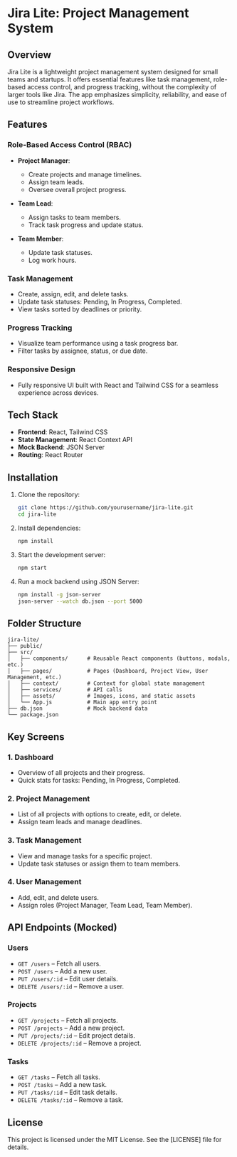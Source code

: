 # Jira Lite: Project Management System

## Overview

Jira Lite is a lightweight project management system designed for small teams and startups. It offers essential features like task management, role-based access control, and progress tracking, without the complexity of larger tools like Jira. The app emphasizes simplicity, reliability, and ease of use to streamline project workflows.

## Features

### Role-Based Access Control (RBAC)

- **Project Manager**:
  - Create projects and manage timelines.
  - Assign team leads.
  - Oversee overall project progress.

- **Team Lead**:
  - Assign tasks to team members.
  - Track task progress and update status.

- **Team Member**:
  - Update task statuses.
  - Log work hours.

### Task Management

- Create, assign, edit, and delete tasks.
- Update task statuses: Pending, In Progress, Completed.
- View tasks sorted by deadlines or priority.

### Progress Tracking

- Visualize team performance using a task progress bar.
- Filter tasks by assignee, status, or due date.

### Responsive Design

- Fully responsive UI built with React and Tailwind CSS for a seamless experience across devices.

## Tech Stack

- **Frontend**: React, Tailwind CSS
- **State Management**: React Context API
- **Mock Backend**: JSON Server
- **Routing**: React Router

## Installation

1. Clone the repository:
   ```bash
   git clone https://github.com/yourusername/jira-lite.git
   cd jira-lite
   ```

2. Install dependencies:
   ```bash
   npm install
   ```

3. Start the development server:
   ```bash
   npm start
   ```

4. Run a mock backend using JSON Server:
   ```bash
   npm install -g json-server
   json-server --watch db.json --port 5000
   ```

## Folder Structure

```
jira-lite/
├── public/
├── src/
│   ├── components/      # Reusable React components (buttons, modals, etc.)
│   ├── pages/           # Pages (Dashboard, Project View, User Management, etc.)
│   ├── context/         # Context for global state management
│   ├── services/        # API calls
│   ├── assets/          # Images, icons, and static assets
│   └── App.js           # Main app entry point
├── db.json              # Mock backend data
└── package.json
```

## Key Screens

### 1. Dashboard
- Overview of all projects and their progress.
- Quick stats for tasks: Pending, In Progress, Completed.

### 2. Project Management
- List of all projects with options to create, edit, or delete.
- Assign team leads and manage deadlines.

### 3. Task Management
- View and manage tasks for a specific project.
- Update task statuses or assign them to team members.

### 4. User Management
- Add, edit, and delete users.
- Assign roles (Project Manager, Team Lead, Team Member).

## API Endpoints (Mocked)

### Users
- `GET /users` – Fetch all users.
- `POST /users` – Add a new user.
- `PUT /users/:id` – Edit user details.
- `DELETE /users/:id` – Remove a user.

### Projects
- `GET /projects` – Fetch all projects.
- `POST /projects` – Add a new project.
- `PUT /projects/:id` – Edit project details.
- `DELETE /projects/:id` – Remove a project.

### Tasks
- `GET /tasks` – Fetch all tasks.
- `POST /tasks` – Add a new task.
- `PUT /tasks/:id` – Edit task details.
- `DELETE /tasks/:id` – Remove a task.

## License

This project is licensed under the MIT License. See the [LICENSE] file for details.
